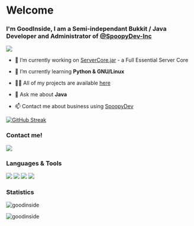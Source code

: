 Welcome
====================

### I'm GoodInside, I am a Semi-independant Bukkit / Java Developer and Administrator of [@SpoopyDev-Inc](https://github.com/spoopydev-inc)

<img src="https://github-profile-trophy.vercel.app/?username=spoopytim&theme=onedark" />

- 🔭 I’m currently working on [ServerCore.jar](https://github.com/GoodInside/servercore) - a Full Essential Server Core

- 🌱 I’m currently learning **Python & GNU/Linux**

- 👨‍💻 All of my projects are available [here](https://github.com/GoodInside)

- 💬 Ask me about **Java**

- 📫 Contact me about business using [SpoopyDev](https://spoopydev.ml/discord)

[![GitHub Streak](https://github-readme-streak-stats.herokuapp.com?user=goodinside&hide_border=true&background=DD272700&border=DD272700&stroke=DDDDDD55&ring=6272a4&fire=ff79c6&currStreakNum=8be9fd&sideNums=8be9fd&currStreakLabel=ff79c6&sideLabels=ff79c6&dates=6272a4)](https://git.io/streak-stats)

### Contact me!

[<img src="https://img.shields.io/badge/discord-%237289DA.svg?&style=for-the-badge&logo=discord&logoColor=7289DA&color=576078" />](https://spoopydev.ml/discord) 

### Languages & Tools


[<img src="https://img.shields.io/badge/java-%237289DA.svg?&style=for-the-badge&logo=java&color=576078" />](https://www.w3schools.com/java)
[<img src="https://img.shields.io/badge/csharp-%237289DA.svg?&style=for-the-badge&logo=csharp&color=576078" />](https://www.w3schools.com/cs)
[<img src="https://img.shields.io/badge/html-%237289DA.svg?&style=for-the-badge&logo=html5&color=576078" />](https://www.w3.org/html)
[<img src="https://img.shields.io/badge/css-%237289DA.svg?&style=for-the-badge&logo=css3&color=576078" />](https://www.w3schools.com/css)
 
### Statistics

![goodinside](https://github-readme-stats-jw8wdgzpa-goodinside.vercel.app/api/top-langs?username=GoodInside&exclude_repo=github-readme-stats&hide_border=true&show_icons=true&locale=en&bg_color=45,DDDDDD00,DDDDDD00&text_color=fff&title_color=8be9fd&border_color=000)

![goodinside](https://github-readme-stats-jw8wdgzpa-goodinside.vercel.app/api?username=GoodInside&hide_border=true&show_icons=true&locale=en&count_private=true&bg_color=45,DDDDDD00,DDDDDD00&text_color=9dd5c8&title_color=8be9fd&border_color=000&icon_color=6272a4)
